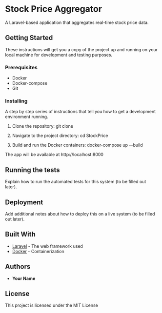 # Stock Price Aggregator

A Laravel-based application that aggregates real-time stock price data.

## Getting Started

These instructions will get you a copy of the project up and running on your local machine for development and testing purposes.

### Prerequisites

- Docker
- Docker-compose
- Git

### Installing

A step by step series of instructions that tell you how to get a development environment running.

1. Clone the repository:
   git clone <repository-url>

2. Navigate to the project directory:
   cd StockPrice

3. Build and run the Docker containers:
   docker-compose up --build


The app will be available at http://localhost:8000

## Running the tests

Explain how to run the automated tests for this system (to be filled out later).

## Deployment

Add additional notes about how to deploy this on a live system (to be filled out later).

## Built With

* [Laravel](https://laravel.com/) - The web framework used
* [Docker](https://www.docker.com/) - Containerization

## Authors

* **Your Name**

## License

This project is licensed under the MIT License

